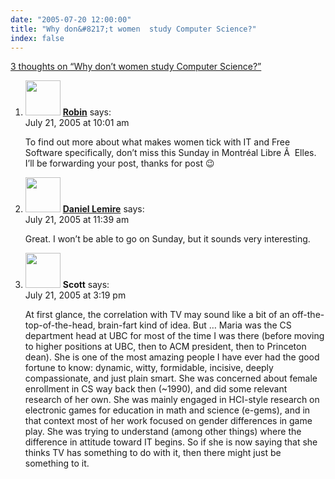 ```yaml
---
date: "2005-07-20 12:00:00"
title: "Why don&#8217;t women  study Computer Science?"
index: false
---
```


[3 thoughts on &ldquo;Why don&#8217;t women study Computer Science?&rdquo;](/lemire/blog/2005/07-20-why-dont-woman-studycomputer-science)

<ol class="comment-list">
<li id="comment-2405" class="comment even thread-even depth-1">
<div class="comment-author vcard">
<img alt src="https://secure.gravatar.com/avatar/cd3772c8e7e1dc5eea9841078f6d466c?s=56&#038;d=mm&#038;r=g" srcset="https://secure.gravatar.com/avatar/cd3772c8e7e1dc5eea9841078f6d466c?s=112&#038;d=mm&#038;r=g 2x" class="avatar avatar-56 photo" height="56" width="56" decoding="async" /> <b class="fn"><a href="http://robin.millette.info/" class="url" rel="ugc external nofollow">Robin</a></b> <span class="says">says:</span> </div>
<div class="comment-metadata"><time datetime="2005-07-21T10:01:40+00:00">July 21, 2005 at 10:01 am</time></a> </div>
<div class="comment-content">
<p>To find out more about what makes women tick with IT and Free Software specifically, don&rsquo;t miss this Sunday in Montréal Libre Ã  Elles. I&rsquo;ll be forwarding your post, thanks for post 😉</p>
</div>
</li>
<li id="comment-2406" class="comment odd alt thread-odd thread-alt depth-1">
<div class="comment-author vcard">
<img alt src="https://secure.gravatar.com/avatar/9c8641f1aebb6763ecf07d31107db2c6?s=56&#038;d=mm&#038;r=g" srcset="https://secure.gravatar.com/avatar/9c8641f1aebb6763ecf07d31107db2c6?s=112&#038;d=mm&#038;r=g 2x" class="avatar avatar-56 photo" height="56" width="56" decoding="async" /> <b class="fn"><a href="https://lemire.me/blog/" class="url" rel="ugc">Daniel Lemire</a></b> <span class="says">says:</span> </div>
<div class="comment-metadata"><time datetime="2005-07-21T11:39:39+00:00">July 21, 2005 at 11:39 am</time></a> </div>
<div class="comment-content">
<p>Great. I won&rsquo;t be able to go on Sunday, but it sounds very interesting.</p>
</div>
</li>
<li id="comment-2407" class="comment even thread-even depth-1">
<div class="comment-author vcard">
<img alt src="https://secure.gravatar.com/avatar/f027bbba0fec2ba9126385681361406c?s=56&#038;d=mm&#038;r=g" srcset="https://secure.gravatar.com/avatar/f027bbba0fec2ba9126385681361406c?s=112&#038;d=mm&#038;r=g 2x" class="avatar avatar-56 photo" height="56" width="56" loading="lazy" decoding="async" /> <b class="fn">Scott</b> <span class="says">says:</span> </div>
<div class="comment-metadata"><time datetime="2005-07-21T15:19:44+00:00">July 21, 2005 at 3:19 pm</time></a> </div>
<div class="comment-content">
<p>At first glance, the correlation with TV may sound like a bit of an off-the-top-of-the-head, brain-fart kind of idea. But &#8230; Maria was the CS department head at UBC for most of the time I was there (before moving to higher positions at UBC, then to ACM president, then to Princeton dean). She is one of the most amazing people I have ever had the good fortune to know: dynamic, witty, formidable, incisive, deeply compassionate, and just plain smart. She was concerned about female enrollment in CS way back then (~1990), and did some relevant research of her own. She was mainly engaged in HCI-style research on electronic games for education in math and science (e-gems), and in that context most of her work focused on gender differences in game play. She was trying to understand (among other things) where the difference in attitude toward IT begins. So if she is now saying that she thinks TV has something to do with it, then there might just be something to it.</p>
</div>
</li>
</ol>
